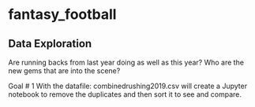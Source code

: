 # fantasy_football

## Data Exploration

Are running backs from last year doing as well as this year? Who are the new gems that are into the scene?  

Goal # 1 With the datafile: combinedrushing2019.csv will create a Jupyter notebook to remove the duplicates and then sort it to see and compare. 

